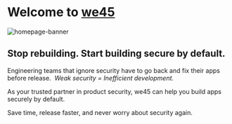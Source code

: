 # Welcome to [we45](https://www.we45.com/)
![homepage-banner](https://uploads-ssl.webflow.com/62259bc1d039fb459b5b099a/6294438df34e19a51756ad50_homepage%20banner%20we45%20typography.png)

## Stop rebuilding. Start building secure by default.
Engineering teams that ignore security have to go back and fix their apps before release.
‍
*Weak security = Inefficient development.*

‍As your trusted partner in product security, we45 can help you build apps securely by default.

Save time, release faster, and never worry about security again.
